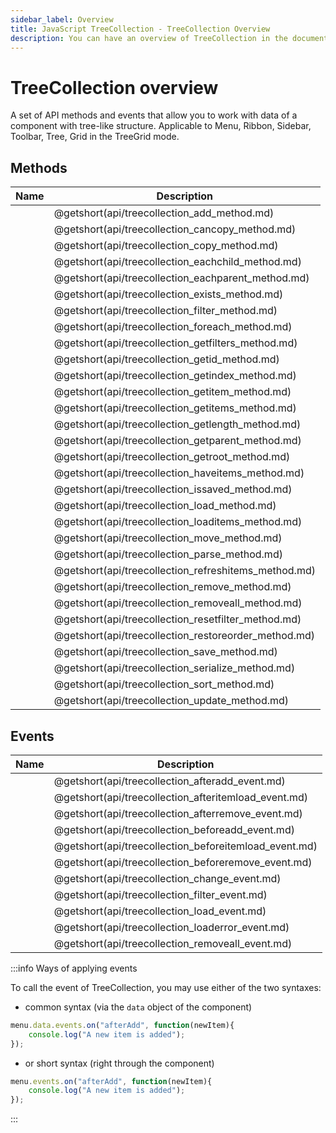 ```yaml
---
sidebar_label: Overview
title: JavaScript TreeCollection - TreeCollection Overview 
description: You can have an overview of TreeCollection in the documentation of the DHTMLX JavaScript UI library. Browse developer guides and API reference, try out code examples and live demos, and download a free 30-day evaluation version of DHTMLX Suite.
---
```


# TreeCollection overview

A set of API methods and events that allow you to work with data of a component with tree-like structure. Applicable to Menu, Ribbon, Sidebar, Toolbar, Tree, Grid in the TreeGrid mode.

## Methods

| Name                                          | Description                                          |
| --------------------------------------------- | ---------------------------------------------------- |
| [](api/treecollection_add_method.md)          | @getshort(api/treecollection_add_method.md)          |
| [](api/treecollection_cancopy_method.md)      | @getshort(api/treecollection_cancopy_method.md)      |
| [](api/treecollection_copy_method.md)         | @getshort(api/treecollection_copy_method.md)         |
| [](api/treecollection_eachchild_method.md)    | @getshort(api/treecollection_eachchild_method.md)    |
| [](api/treecollection_eachparent_method.md)   | @getshort(api/treecollection_eachparent_method.md)   |
| [](api/treecollection_exists_method.md)       | @getshort(api/treecollection_exists_method.md)       |
| [](api/treecollection_filter_method.md)       | @getshort(api/treecollection_filter_method.md)       |
| [](api/treecollection_foreach_method.md)      | @getshort(api/treecollection_foreach_method.md)      |
| [](api/treecollection_getfilters_method.md)   | @getshort(api/treecollection_getfilters_method.md)   |
| [](api/treecollection_getid_method.md)        | @getshort(api/treecollection_getid_method.md)        |
| [](api/treecollection_getindex_method.md)     | @getshort(api/treecollection_getindex_method.md)     |
| [](api/treecollection_getitem_method.md)      | @getshort(api/treecollection_getitem_method.md)      |
| [](api/treecollection_getitems_method.md)     | @getshort(api/treecollection_getitems_method.md)     |
| [](api/treecollection_getlength_method.md)    | @getshort(api/treecollection_getlength_method.md)    |
| [](api/treecollection_getparent_method.md)    | @getshort(api/treecollection_getparent_method.md)    |
| [](api/treecollection_getroot_method.md)      | @getshort(api/treecollection_getroot_method.md)      |
| [](api/treecollection_haveitems_method.md)    | @getshort(api/treecollection_haveitems_method.md)    |
| [](api/treecollection_issaved_method.md)      | @getshort(api/treecollection_issaved_method.md)      |
| [](api/treecollection_load_method.md)         | @getshort(api/treecollection_load_method.md)         |
| [](api/treecollection_loaditems_method.md)    | @getshort(api/treecollection_loaditems_method.md)    |
| [](api/treecollection_move_method.md)         | @getshort(api/treecollection_move_method.md)         |
| [](api/treecollection_parse_method.md)        | @getshort(api/treecollection_parse_method.md)        |
| [](api/treecollection_refreshitems_method.md) | @getshort(api/treecollection_refreshitems_method.md) |
| [](api/treecollection_remove_method.md)       | @getshort(api/treecollection_remove_method.md)       |
| [](api/treecollection_removeall_method.md)    | @getshort(api/treecollection_removeall_method.md)    |
| [](api/treecollection_resetfilter_method.md)  | @getshort(api/treecollection_resetfilter_method.md)  |
| [](api/treecollection_restoreorder_method.md) | @getshort(api/treecollection_restoreorder_method.md) |
| [](api/treecollection_save_method.md)         | @getshort(api/treecollection_save_method.md)         |
| [](api/treecollection_serialize_method.md)    | @getshort(api/treecollection_serialize_method.md)    |
| [](api/treecollection_sort_method.md)         | @getshort(api/treecollection_sort_method.md)         |
| [](api/treecollection_update_method.md)       | @getshort(api/treecollection_update_method.md)       |

## Events

| Name                                           | Description                                           |
| ---------------------------------------------- | ----------------------------------------------------- |
| [](api/treecollection_afteradd_event.md)       | @getshort(api/treecollection_afteradd_event.md)       |
| [](api/treecollection_afteritemload_event.md)  | @getshort(api/treecollection_afteritemload_event.md)  |
| [](api/treecollection_afterremove_event.md)    | @getshort(api/treecollection_afterremove_event.md)    |
| [](api/treecollection_beforeadd_event.md)      | @getshort(api/treecollection_beforeadd_event.md)      |
| [](api/treecollection_beforeitemload_event.md) | @getshort(api/treecollection_beforeitemload_event.md) |
| [](api/treecollection_beforeremove_event.md)   | @getshort(api/treecollection_beforeremove_event.md)   |
| [](api/treecollection_change_event.md)         | @getshort(api/treecollection_change_event.md)         |
| [](api/treecollection_filter_event.md)         | @getshort(api/treecollection_filter_event.md)         |
| [](api/treecollection_load_event.md)           | @getshort(api/treecollection_load_event.md)           |
| [](api/treecollection_loaderror_event.md)      | @getshort(api/treecollection_loaderror_event.md)      |
| [](api/treecollection_removeall_event.md)      | @getshort(api/treecollection_removeall_event.md)      |

:::info Ways of applying events

To call the event of TreeCollection, you may use either of the two syntaxes:

- common syntax (via the `data` object of the component)

~~~jsx
menu.data.events.on("afterAdd", function(newItem){
    console.log("A new item is added");
});
~~~

- or short syntax (right through the component)

~~~jsx
menu.events.on("afterAdd", function(newItem){
    console.log("A new item is added");
});
~~~
:::